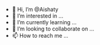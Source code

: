- 👋 Hi, I’m @Aishaty
- 👀 I’m interested in ...
- 🌱 I’m currently learning ...
- 💞️ I’m looking to collaborate on ...
- 📫 How to reach me ...

<!---
Aishaty/Aishaty is a ✨ special ✨ repository because its `README.md` (this file) appears on your GitHub profile.
You can click the Preview link to take a look at your changes.
--->
